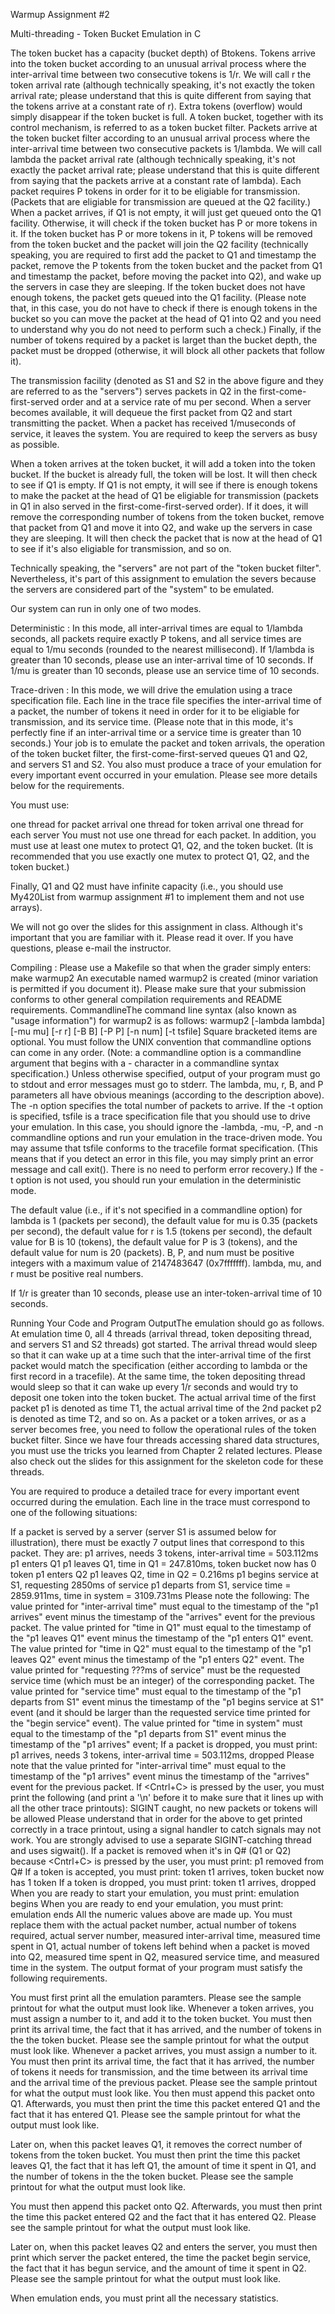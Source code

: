 Warmup Assignment #2


Multi-threading - Token Bucket Emulation in C

The token bucket has a capacity (bucket depth) of Btokens. Tokens arrive into the token bucket according to an unusual arrival process where the inter-arrival time between two consecutive tokens is 1/r. We will call r the token arrival rate (although technically speaking, it's not exactly the token arrival rate; please understand that this is quite different from saying that the tokens arrive at a constant rate of r). Extra tokens (overflow) would simply disappear if the token bucket is full. A token bucket, together with its control mechanism, is referred to as a token bucket filter.
Packets arrive at the token bucket filter according to an unusual arrival process where the inter-arrival time between two consecutive packets is 1/lambda. We will call lambda the packet arrival rate (although technically speaking, it's not exactly the packet arrival rate; please understand that this is quite different from saying that the packets arrive at a constant rate of lambda). Each packet requires P tokens in order for it to be eligiable for transmission. (Packets that are eligiable for transmission are queued at the Q2 facility.) When a packet arrives, if Q1 is not empty, it will just get queued onto the Q1 facility. Otherwise, it will check if the token bucket has P or more tokens in it. If the token bucket has P or more tokens in it, P tokens will be removed from the token bucket and the packet will join the Q2 facility (technically speaking, you are required to first add the packet to Q1 and timestamp the packet, remove the P tokents from the token bucket and the packet from Q1 and timestamp the packet, before moving the packet into Q2), and wake up the servers in case they are sleeping. If the token bucket does not have enough tokens, the packet gets queued into the Q1 facility. (Please note that, in this case, you do not have to check if there is enough tokens in the bucket so you can move the packet at the head of Q1 into Q2 and you need to understand why you do not need to perform such a check.) Finally, if the number of tokens required by a packet is larget than the bucket depth, the packet must be dropped (otherwise, it will block all other packets that follow it).

The transmission facility (denoted as S1 and S2 in the above figure and they are referred to as the "servers") serves packets in Q2 in the first-come-first-served order and at a service rate of mu per second. When a server becomes available, it will dequeue the first packet from Q2 and start transmitting the packet. When a packet has received 1/museconds of service, it leaves the system. You are required to keep the servers as busy as possible.

When a token arrives at the token bucket, it will add a token into the token bucket. If the bucket is already full, the token will be lost. It will then check to see if Q1 is empty. If Q1 is not empty, it will see if there is enough tokens to make the packet at the head of Q1 be eligiable for transmission (packets in Q1 in also served in the first-come-first-served order). If it does, it will remove the corresponding number of tokens from the token bucket, remove that packet from Q1 and move it into Q2, and wake up the servers in case they are sleeping. It will then check the packet that is now at the head of Q1 to see if it's also eligiable for transmission, and so on.

Technically speaking, the "servers" are not part of the "token bucket filter". Nevertheless, it's part of this assignment to emulation the severs because the servers are considered part of the "system" to be emulated.

Our system can run in only one of two modes.

Deterministic	 : 	In this mode, all inter-arrival times are equal to 1/lambda seconds, all packets require exactly P tokens, and all service times are equal to 1/mu seconds (rounded to the nearest millisecond). If 1/lambda is greater than 10 seconds, please use an inter-arrival time of 10 seconds. If 1/mu is greater than 10 seconds, please use an service time of 10 seconds.
 
Trace-driven	 : 	In this mode, we will drive the emulation using a trace specification file. Each line in the trace file specifies the inter-arrival time of a packet, the number of tokens it need in order for it to be eligiable for transmission, and its service time. (Please note that in this mode, it's perfectly fine if an inter-arrival time or a service time is greater than 10 seconds.)
Your job is to emulate the packet and token arrivals, the operation of the token bucket filter, the first-come-first-served queues Q1 and Q2, and servers S1 and S2. You also must produce a trace of your emulation for every important event occurred in your emulation. Please see more details below for the requirements.

You must use:

one thread for packet arrival
one thread for token arrival
one thread for each server
You must not use one thread for each packet.
In addition, you must use at least one mutex to protect Q1, Q2, and the token bucket. (It is recommended that you use exactly one mutex to protect Q1, Q2, and the token bucket.)

Finally, Q1 and Q2 must have infinite capacity (i.e., you should use My420List from warmup assignment #1 to implement them and not use arrays).

We will not go over the slides for this assignment in class. Although it's important that you are familiar with it. Please read it over. If you have questions, please e-mail the instructor.

Compiling : Please use a Makefile so that when the grader simply enters:
make warmup2
An executable named warmup2 is created (minor variation is permitted if you document it). Please make sure that your submission conforms to other general compilation requirements and README requirements. CommandlineThe command line syntax (also known as "usage information") for warmup2 is as follows:
warmup2 [-lambda lambda] [-mu mu] [-r r] [-B B] [-P P] [-n num] [-t tsfile]
Square bracketed items are optional. You must follow the UNIX convention that commandline options can come in any order. (Note: a commandline option is a commandline argument that begins with a - character in a commandline syntax specification.) Unless otherwise specified, output of your program must go to stdout and error messages must go to stderr.
The lambda, mu, r, B, and P parameters all have obvious meanings (according to the description above). The -n option specifies the total number of packets to arrive. If the -t option is specified, tsfile is a trace specification file that you should use to drive your emulation. In this case, you should ignore the -lambda, -mu, -P, and -n commandline options and run your emulation in the trace-driven mode. You may assume that tsfile conforms to the tracefile format specification. (This means that if you detect an error in this file, you may simply print an error message and call exit(). There is no need to perform error recovery.) If the -t option is not used, you should run your emulation in the deterministic mode.

The default value (i.e., if it's not specified in a commandline option) for lambda is 1 (packets per second), the default value for mu is 0.35 (packets per second), the default value for r is 1.5 (tokens per second), the default value for B is 10 (tokens), the default value for P is 3 (tokens), and the default value for num is 20 (packets). B, P, and num must be positive integers with a maximum value of 2147483647 (0x7fffffff). lambda, mu, and r must be positive real numbers.

If 1/r is greater than 10 seconds, please use an inter-token-arrival time of 10 seconds.

Running Your Code and Program OutputThe emulation should go as follows. At emulation time 0, all 4 threads (arrival thread, token depositing thread, and servers S1 and S2 threads) got started. The arrival thread would sleep so that it can wake up at a time such that the inter-arrival time of the first packet would match the specification (either according to lambda or the first record in a tracefile). At the same time, the token depositing thread would sleep so that it can wake up every 1/r seconds and would try to deposit one token into the token bucket. The actual arrival time of the first packet p1 is denoted as time T1, the actual arrival time of the 2nd packet p2 is denoted as time T2, and so on.
As a packet or a token arrives, or as a server becomes free, you need to follow the operational rules of the token bucket filter. Since we have four threads accessing shared data structures, you must use the tricks you learned from Chapter 2 related lectures. Please also check out the slides for this assignment for the skeleton code for these threads.

You are required to produce a detailed trace for every important event occurred during the emulation. Each line in the trace must correspond to one of the following situations:

If a packet is served by a server (server S1 is assumed below for illustration), there must be exactly 7 output lines that correspond to this packet. They are:
p1 arrives, needs 3 tokens, inter-arrival time = 503.112ms p1 enters Q1 p1 leaves Q1, time in Q1 = 247.810ms, token bucket now has 0 token p1 enters Q2 p1 leaves Q2, time in Q2 = 0.216ms p1 begins service at S1, requesting 2850ms of service p1 departs from S1, service time = 2859.911ms, time in system = 3109.731ms
Please note the following:
The value printed for "inter-arrival time" must equal to the timestamp of the "p1 arrives" event minus the timestamp of the "arrives" event for the previous packet.
The value printed for "time in Q1" must equal to the timestamp of the "p1 leaves Q1" event minus the timestamp of the "p1 enters Q1" event.
The value printed for "time in Q2" must equal to the timestamp of the "p1 leaves Q2" event minus the timestamp of the "p1 enters Q2" event.
The value printed for "requesting ???ms of service" must be the requested service time (which must be an integer) of the corresponding packet.
The value printed for "service time" must equal to the timestamp of the "p1 departs from S1" event minus the timestamp of the "p1 begins service at S1" event (and it should be larger than the requested service time printed for the "begin service" event).
The value printed for "time in system" must equal to the timestamp of the "p1 departs from S1" event minus the timestamp of the "p1 arrives" event;
If a packet is dropped, you must print:
p1 arrives, needs 3 tokens, inter-arrival time = 503.112ms, dropped
Please note that the value printed for "inter-arrival time" must equal to the timestamp of the "p1 arrives" event minus the timestamp of the "arrives" event for the previous packet.
If <Cntrl+C> is pressed by the user, you must print the following (and print a '\n' before it to make sure that it lines up with all the other trace printouts):
SIGINT caught, no new packets or tokens will be allowed
Please understand that in order for the above to get printed correctly in a trace printout, using a signal handler to catch signals may not work. You are strongly advised to use a separate SIGINT-catching thread and uses sigwait().
If a packet is removed when it's in Q# (Q1 or Q2) because <Cntrl+C> is pressed by the user, you must print:
p1 removed from Q#
If a token is accepted, you must print:
token t1 arrives, token bucket now has 1 token
If a token is dropped, you must print:
token t1 arrives, dropped
When you are ready to start your emulation, you must print:
emulation begins
When you are ready to end your emulation, you must print:
emulation ends
All the numeric values above are made up. You must replace them with the actual packet number, actual number of tokens required, actual server number, measured inter-arrival time, measured time spent in Q1, actual number of tokens left behind when a packet is moved into Q2, measured time spent in Q2, measured service time, and measured time in the system.
The output format of your program must satisfy the following requirements.

You must first print all the emulation paramters. Please see the sample printout for what the output must look like.
Whenever a token arrives, you must assign a number to it, and add it to the token bucket. You must then print its arrival time, the fact that it has arrived, and the number of tokens in the the token bucket. Please see the sample printout for what the output must look like.
Whenever a packet arrives, you must assign a number to it. You must then print its arrival time, the fact that it has arrived, the number of tokens it needs for transmission, and the time between its arrival time and the arrival time of the previous packet. Please see the sample printout for what the output must look like.
You then must append this packet onto Q1. Afterwards, you must then print the time this packet entered Q1 and the fact that it has entered Q1. Please see the sample printout for what the output must look like.

Later on, when this packet leaves Q1, it removes the correct number of tokens from the token bucket. You must then print the time this packet leaves Q1, the fact that it has left Q1, the amount of time it spent in Q1, and the number of tokens in the the token bucket. Please see the sample printout for what the output must look like.

You must then append this packet onto Q2. Afterwards, you must then print the time this packet entered Q2 and the fact that it has entered Q2. Please see the sample printout for what the output must look like.

Later on, when this packet leaves Q2 and enters the server, you must then print which server the packet entered, the time the packet begin service, the fact that it has begun service, and the amount of time it spent in Q2. Please see the sample printout for what the output must look like.

When emulation ends, you must print all the necessary statistics.


